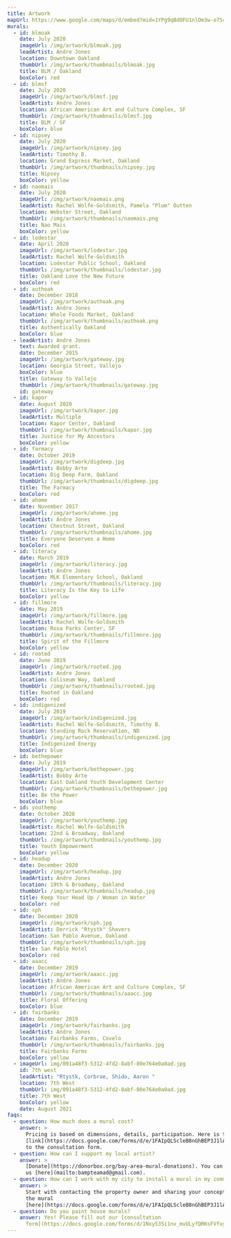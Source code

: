 ```yaml
---
title: Artwork
mapUrl: https://www.google.com/maps/d/embed?mid=1YPg9qBdOFU1nlOm3w-o7S4aSDs1JT_Kw&ll=37.92234291035014%2C-122.29919501712504&z=10
murals:
  - id: blmoak
    date: July 2020
    imageUrl: /img/artwork/blmoak.jpg
    leadArtist: Andre Jones
    location: Downtown Oakland
    thumbUrl: /img/artwork/thumbnails/blmoak.jpg
    title: BLM / Oakland
    boxColor: red
  - id: blmsf
    date: July 2020
    imageUrl: /img/artwork/blmsf.jpg
    leadArtist: Andre Jones
    location: African American Art and Culture Complex, SF
    thumbUrl: /img/artwork/thumbnails/blmsf.jpg
    title: BLM / SF
    boxColor: blue
  - id: nipsey
    date: July 2020
    imageUrl: /img/artwork/nipsey.jpg
    leadArtist: Timothy B.
    location: Grand Express Market, Oakland
    thumbUrl: /img/artwork/thumbnails/nipsey.jpg
    title: Nipsey
    boxColor: yellow
  - id: naomais
    date: July 2020
    imageUrl: /img/artwork/naomais.png
    leadArtist: Rachel Wolfe-Goldsmith, Pamela "Plum" Outten
    location: Webster Street, Oakland
    thumbUrl: /img/artwork/thumbnails/naomais.png
    title: Nao Mais
    boxColor: yellow
  - id: lodestar
    date: April 2020
    imageUrl: /img/artwork/lodestar.jpg
    leadArtist: Rachel Wolfe-Goldsmith
    location: Lodestar Public School, Oakland
    thumbUrl: /img/artwork/thumbnails/lodestar.jpg
    title: Oakland Love the New Future
    boxColor: red
  - id: authoak
    date: December 2018
    imageUrl: /img/artwork/authoak.png
    leadArtist: Andre Jones
    location: Whole Foods Market, Oakland
    thumbUrl: /img/artwork/thumbnails/authoak.png
    title: Authentically Oakland
    boxColor: blue
  - leadArtist: Andre Jones
    text: Awarded grant.
    date: December 2015
    imageUrl: /img/artwork/gateway.jpg
    location: Georgia Street, Vallejo
    boxColor: blue
    title: Gateway to Vallejo
    thumbUrl: /img/artwork/thumbnails/gateway.jpg
    id: gateway
  - id: kapor
    date: August 2020
    imageUrl: /img/artwork/kapor.jpg
    leadArtist: Multiple
    location: Kapor Center, Oakland
    thumbUrl: /img/artwork/thumbnails/kapor.jpg
    title: Justice for My Ancestors
    boxColor: yellow
  - id: farmacy
    date: October 2019
    imageUrl: /img/artwork/digdeep.jpg
    leadArtist: Bobby Arte
    location: Dig Deep Farm, Oakland
    thumbUrl: /img/artwork/thumbnails/digdeep.jpg
    title: The Farmacy
    boxColor: red
  - id: ahome
    date: November 2017
    imageUrl: /img/artwork/ahome.jpg
    leadArtist: Andre Jones
    location: Chestnut Street, Oakland
    thumbUrl: /img/artwork/thumbnails/ahome.jpg
    title: Everyone Deserves a Home
    boxColor: red
  - id: literacy
    date: March 2019
    imageUrl: /img/artwork/literacy.jpg
    leadArtist: Andre Jones
    location: MLK Elementary School, Oakland
    thumbUrl: /img/artwork/thumbnails/literacy.jpg
    title: Literacy Is the Key to Life
    boxColor: yellow
  - id: fillmore
    date: May 2019
    imageUrl: /img/artwork/fillmore.jpg
    leadArtist: Rachel Wolfe-Goldsmith
    location: Rosa Parks Center, SF
    thumbUrl: /img/artwork/thumbnails/fillmore.jpg
    title: Spirit of the Fillmore
    boxColor: yellow
  - id: rooted
    date: June 2019
    imageUrl: /img/artwork/rooted.jpg
    leadArtist: Andre Jones
    location: Coliseum Way, Oakland
    thumbUrl: /img/artwork/thumbnails/rooted.jpg
    title: Rooted in Oakland
    boxColor: red
  - id: indigenized
    date: July 2019
    imageUrl: /img/artwork/indigenized.jpg
    leadArtist: Rachel Wolfe-Goldsmith, Timothy B.
    location: Standing Rock Reservation, ND
    thumbUrl: /img/artwork/thumbnails/indigenized.jpg
    title: Indigenized Energy
    boxColor: blue
  - id: bethepower
    date: July 2019
    imageUrl: /img/artwork/bethepower.jpg
    leadArtist: Bobby Arte
    location: East Oakland Youth Development Center
    thumbUrl: /img/artwork/thumbnails/bethepower.jpg
    title: Be the Power
    boxColor: blue
  - id: youthemp
    date: October 2020
    imageUrl: /img/artwork/youthemp.jpg
    leadArtist: Rachel Wolfe-Goldsmith
    location: 22nd & Broadway, Oakland
    thumbUrl: /img/artwork/thumbnails/youthemp.jpg
    title: Youth Empowerment
    boxColor: yellow
  - id: headup
    date: December 2020
    imageUrl: /img/artwork/headup.jpg
    leadArtist: Andre Jones
    location: 19th & Broadway, Oakland
    thumbUrl: /img/artwork/thumbnails/headup.jpg
    title: Keep Your Head Up / Woman in Water
    boxColor: red
  - id: sph
    date: December 2020
    imageUrl: /img/artwork/sph.jpg
    leadArtist: Derrick "Rtystk" Shavers
    location: San Pablo Avenue, Oakland
    thumbUrl: /img/artwork/thumbnails/sph.jpg
    title: San Pablo Hotel
    boxColor: red
  - id: aaacc
    date: December 2019
    imageUrl: /img/artwork/aaacc.jpg
    leadArtist: Andre Jones
    location: African American Art and Culture Complex, SF
    thumbUrl: /img/artwork/thumbnails/aaacc.jpg
    title: Floral Offering
    boxColor: blue
  - id: fairbanks
    date: December 2019
    imageUrl: /img/artwork/fairbanks.jpg
    leadArtist: Andre Jones
    location: Fairbanks Farms, Covelo
    thumbUrl: /img/artwork/thumbnails/fairbanks.jpg
    title: Fairbanks Farms
    boxColor: yellow
  - imageUrl: img/091a48f3-5312-4fd2-8abf-80e764e0a0ad.jpg
    id: 7th west
    leadArtist: "Rtystk, Corbrae, Shido, Aaron "
    location: 7th West
    thumbUrl: img/091a48f3-5312-4fd2-8abf-80e764e0a0ad.jpg
    title: 7th West
    boxColor: yellow
    date: August 2021
faqs:
  - question: How much does a mural cost?
    answer: >
      Pricing is based on dimensions, details, participation. Here is the
      [link](https://docs.google.com/forms/d/e/1FAIpQLScleB8nGhBEP3J1lAEBID67345OBiwmmRJ_aD7ZinMgSqXp8g/viewform)
      to the consultation form.
  - question: How can I support my local artist?
    answer: >
      [Donate](https://donorbox.org/bay-area-mural-donations). You can contact
      us [here](mailto:bampteamad@gmail.com).
  - question: How can I work with my city to install a mural in my community?
    answer: >
      Start with contacting the property owner and sharing your concept/idea for
      the mural
      [here](https://docs.google.com/forms/d/e/1FAIpQLScleB8nGhBEP3J1lAEBID67345OBiwmmRJ_aD7ZinMgSqXp8g/viewform).
  - question: Do you paint house murals?
    answer: Yes! Please fill out our [consultation
      form](https://docs.google.com/forms/d/1Nxy535i1nv_mvULyfQRKsFVfuy3ZkJZ-wYikCgaylhM/viewform).
---
```

